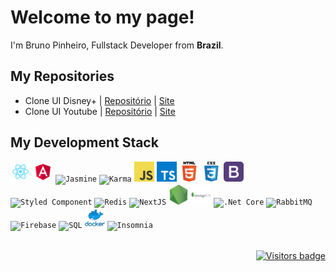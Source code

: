 # Welcome to my page!

<p>
  I'm Bruno Pinheiro, Fullstack Developer from <b>Brazil</b>.
</p>


## My Repositories

- Clone UI Disney+  |  [Repositório](https://github.com/bpinheiroms/clone-ui-disney-plus) | [Site](https://clone-ui-disney-plus.vercel.app/)
- Clone UI Youtube  |  [Repositório](https://github.com/bpinheiroms/clone-ui-youtube) | [Site](https://clone-ui-youtube.vercel.app/)



## My Development Stack

<code><img height="32" src="https://raw.githubusercontent.com/github/explore/80688e429a7d4ef2fca1e82350fe8e3517d3494d/topics/react/react.png" alt="React"/></code>
<code><img height="32" src="https://raw.githubusercontent.com/github/explore/80688e429a7d4ef2fca1e82350fe8e3517d3494d/topics/angular/angular.png" alt="Angular"/></code>
<code><img height="32" src="https://user-images.githubusercontent.com/22135548/102849451-f1572200-43f5-11eb-9cb5-658e7d06c2b9.png" alt="Jasmine"/></code>
<code><img height="32" src="https://user-images.githubusercontent.com/22135548/102849463-f916c680-43f5-11eb-8f2f-2e6213fbf06a.png" alt="Karma"/></code>
<code><img height="32" src="https://raw.githubusercontent.com/github/explore/80688e429a7d4ef2fca1e82350fe8e3517d3494d/topics/javascript/javascript.png" alt="Javascript"/></code>
<code><img height="32" src="https://raw.githubusercontent.com/github/explore/80688e429a7d4ef2fca1e82350fe8e3517d3494d/topics/typescript/typescript.png" alt="Typescript"/></code>
<code><img height="32" src="https://raw.githubusercontent.com/github/explore/80688e429a7d4ef2fca1e82350fe8e3517d3494d/topics/html/html.png" alt="HTML5"/></code>
<code><img height="32" src="https://raw.githubusercontent.com/github/explore/80688e429a7d4ef2fca1e82350fe8e3517d3494d/topics/css/css.png" alt="CSS"/></code>
<code><img height="32" src="https://raw.githubusercontent.com/github/explore/80688e429a7d4ef2fca1e82350fe8e3517d3494d/topics/bootstrap/bootstrap.png" alt="Bootstrap"/></code>
<code><img height="32" src="https://user-images.githubusercontent.com/22135548/102849454-f3b97c00-43f5-11eb-9e13-5927921b4d3f.png" alt="Styled Component"/></code>
<code><img height="32" src="https://user-images.githubusercontent.com/22135548/102849485-0338c500-43f6-11eb-85b2-a213a99ca1a7.png" alt="Redis"/></code>
<code><img height="32" src="https://user-images.githubusercontent.com/22135548/102849445-ee5c3180-43f5-11eb-8fae-6362d02db1e5.png" alt="NextJS"/></code>
<code><img height="32" src="https://raw.githubusercontent.com/github/explore/80688e429a7d4ef2fca1e82350fe8e3517d3494d/topics/nodejs/nodejs.png" alt="Nodejs"/></code>
<code><img height="32" src="https://raw.githubusercontent.com/github/explore/80688e429a7d4ef2fca1e82350fe8e3517d3494d/topics/mongodb/mongodb.png" alt="MongoDB"/></code>
<code><img height="32" src="https://user-images.githubusercontent.com/22135548/102849419-dedce880-43f5-11eb-980e-c0576cc75fcd.png" alt=".Net Core"/></code>
<code><img height="32" src="https://user-images.githubusercontent.com/22135548/102849436-eb614100-43f5-11eb-931d-10000dd9fd83.png" alt="RabbitMQ"/></code>
<code><img height="32" src="https://user-images.githubusercontent.com/22135548/102849434-e8665080-43f5-11eb-88d3-c3977c52efbb.png" alt="Firebase"/></code>
<code><img height="32" src="https://user-images.githubusercontent.com/22135548/102849427-e2706f80-43f5-11eb-985a-9547215adce3.png" alt="SQL"/></code>
<code><img height="32" src="https://raw.githubusercontent.com/github/explore/80688e429a7d4ef2fca1e82350fe8e3517d3494d/topics/docker/docker.png" alt="Docker"/></code>
<code><img height="32" src="https://dashboard.snapcraft.io/site_media/appmedia/2018/04/twitter-card-icon.png" alt="Insomnia"/></code>
<br/><br/>
<p align="right">
  <a href="https://badges.pufler.dev">
      <img src="https://badges.pufler.dev/visits/bpinheiroms/bpinheiroms" alt="Visitors badge" />
   </a>
</p>
